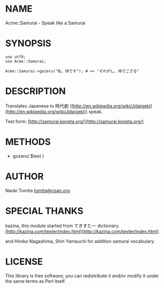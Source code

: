 # NAME

Acme::Samurai - Speak like a Samurai

# SYNOPSIS

    use utf8;
    use Acme::Samurai;

    Acme::Samurai->gozaru("私、侍です"); # => "それがし、侍でござる"

# DESCRIPTION

Translates Japanese to 時代劇
([http://en.wikipedia.org/wiki/Jidaigeki](http://en.wikipedia.org/wiki/Jidaigeki)) speak.

Test form: [http://samurai.koneta.org/](http://samurai.koneta.org/)

# METHODS

- gozaru( $text )

# AUTHOR

Naoki Tomita <tomita@cpan.org>

# SPECIAL THANKS

kazina, this module started from てきすたー dictionary.
[http://kazina.com/texter/index.html](http://kazina.com/texter/index.html)

and Hiroko Nagashima, Shin Yamauchi for addition samurai vocabulary.

# LICENSE

This library is free software; you can redistribute it and/or modify
it under the same terms as Perl itself.
